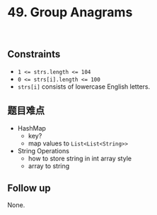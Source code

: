 # 49. Group Anagrams
</br>

## Constraints
- `1 <= strs.length <= 104`
- `0 <= strs[i].length <= 100`
- `strs[i]` consists of lowercase English letters.

## 题目难点
- HashMap
    - key?
    - map values to `List<List<String>>`
- String Operations
    - how to store string in int array style
    - array to string

## Follow up
None.